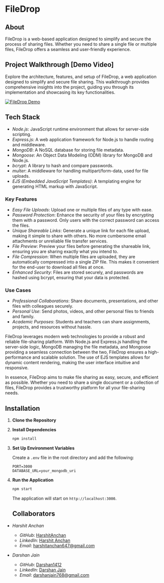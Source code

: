# FileDrop

## About

FileDrop is a web-based application designed to simplify and secure the process of sharing files. Whether you need to share a single file or multiple files, FileDrop offers a seamless and user-friendly experience. 

## Project Walkthrough [Demo Video]
Explore the architecture, features, and setup of FileDrop, a web application designed to simplify and secure file sharing. This walkthrough provides comprehensive insights into the project, guiding you through its implementation and showcasing its key functionalities.

[![FileDrop Demo](https://img.youtube.com/vi/B6LK3JScPBs/0.jpg)](https://youtu.be/B6LK3JScPBs)


## Tech Stack

- *Node.js*: JavaScript runtime environment that allows for server-side scripting.
- *Express.js*: A web application framework for Node.js to handle routing and middleware.
- *MongoDB*: A NoSQL database for storing file metadata.
- *Mongoose*: An Object Data Modeling (ODM) library for MongoDB and Node.js.
- *bcrypt*: A library to hash and compare passwords.
- *multer*: A middleware for handling multipart/form-data, used for file uploads.
- *EJS (Embedded JavaScript Templates)*: A templating engine for generating HTML markup with JavaScript.

### Key Features

- *Easy File Uploads*: Upload one or multiple files of any type with ease.
- *Password Protection*: Enhance the security of your files by encrypting them with a password. Only users with the correct password can access the files.
- *Unique Shareable Links*: Generate a unique link for each file upload, making it simple to share with others. No more cumbersome email attachments or unreliable file transfer services.
- *File Preview*: Preview your files before generating the shareable link, ensuring you are sharing exactly what you intend to.
- *File Compression*: When multiple files are uploaded, they are automatically compressed into a single ZIP file. This makes it convenient for the end-user to download all files at once.
- *Enhanced Security*: Files are stored securely, and passwords are hashed using bcrypt, ensuring that your data is protected.

### Use Cases

- *Professional Collaborations*: Share documents, presentations, and other files with colleagues securely.
- *Personal Use*: Send photos, videos, and other personal files to friends and family.
- *Academic Purposes*: Students and teachers can share assignments, projects, and resources without hassle.

FileDrop leverages modern web technologies to provide a robust and reliable file-sharing platform. With Node.js and Express.js handling the server-side logic, MongoDB managing the file metadata, and Mongoose providing a seamless connection between the two, FileDrop ensures a high-performance and scalable solution. The use of EJS templates allows for dynamic content rendering, making the user interface intuitive and responsive.

In essence, FileDrop aims to make file sharing as easy, secure, and efficient as possible. Whether you need to share a single document or a collection of files, FileDrop provides a trustworthy platform for all your file-sharing needs.


## Installation

1. **Clone the Repository**

2. **Install Dependencies**

    ```bash
    npm install
    ```

3. **Set Up Environment Variables**

    Create a `.env` file in the root directory and add the following:

    ```env
    PORT=3000
    DATABASE_URL=your_mongodb_uri
    ```

4. **Run the Application**

    ```bash
    npm start
    ```

    The application will start on `http://localhost:3000`.

    ## Collaborators
   
- *Harshit Anchan*
  - *GitHub*: [HarshitAnchan](https://github.com/HarshitAnchan)
  - *LinkedIn*: [Harshit Anchan](https://www.linkedin.com/in/harshitanchan)
  - *Email*: harshitanchan647@gmail.com

- *Darshan Jain*
  - *GitHub*: [Darshan1412](https://github.com/Darshan1412)
  - *LinkedIn*: [Darshan Jain](https://www.linkedin.com/in/Darshan-Jain1)
  - *Email*: darshanjain768@gmail.com

